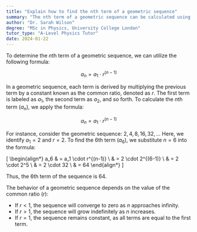 ```yaml
---
title: "Explain how to find the nth term of a geometric sequence"
summary: "The nth term of a geometric sequence can be calculated using the formula an = a1 x r^(n-1), where a1 is the first term and r is the common ratio."
author: "Dr. Sarah Wilson"
degree: "MSc in Physics, University College London"
tutor_type: "A-Level Physics Tutor"
date: 2024-01-22
---
```


To determine the $n$th term of a geometric sequence, we can utilize the following formula:

$$
a_n = a_1 \cdot r^{(n-1)}
$$

In a geometric sequence, each term is derived by multiplying the previous term by a constant known as the common ratio, denoted as $r$. The first term is labeled as $a_1$, the second term as $a_2$, and so forth. To calculate the $n$th term ($a_n$), we apply the formula:

$$
a_n = a_1 \cdot r^{(n-1)}
$$

For instance, consider the geometric sequence: $2, 4, 8, 16, 32, \ldots$ Here, we identify $a_1 = 2$ and $r = 2$. To find the 6th term ($a_6$), we substitute $n = 6$ into the formula:

\[
\begin{align*}
a_6 & = a_1 \cdot r^{(n-1)} \\
& = 2 \cdot 2^{(6-1)} \\
& = 2 \cdot 2^5 \\
& = 2 \cdot 32 \\
& = 64
\end{align*}
\]

Thus, the 6th term of the sequence is $64$.

The behavior of a geometric sequence depends on the value of the common ratio ($r$):

- If $r < 1$, the sequence will converge to zero as $n$ approaches infinity.
- If $r > 1$, the sequence will grow indefinitely as $n$ increases.
- If $r = 1$, the sequence remains constant, as all terms are equal to the first term.
    